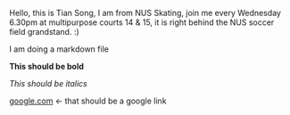 Hello, this is Tian Song, I am from NUS Skating, join me every Wednesday 6.30pm at multipurpose courts 14 & 15, it is right behind the NUS soccer field grandstand. :)

I am doing a markdown file

**This should be bold**

*This should be italics*

[google.com](google.com) <- that should be a google link